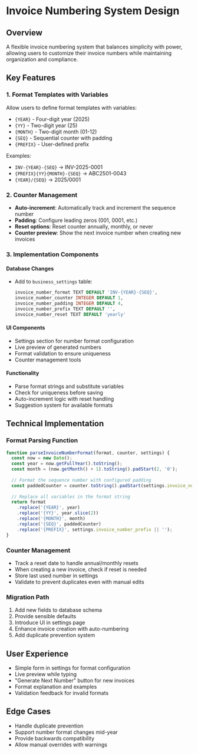 # Invoice Numbering System Design

## Overview
A flexible invoice numbering system that balances simplicity with power, allowing users to customize their invoice numbers while maintaining organization and compliance.

## Key Features

### 1. Format Templates with Variables
Allow users to define format templates with variables:
- `{YEAR}` - Four-digit year (2025)
- `{YY}` - Two-digit year (25)
- `{MONTH}` - Two-digit month (01-12)
- `{SEQ}` - Sequential counter with padding
- `{PREFIX}` - User-defined prefix

Examples:
- `INV-{YEAR}-{SEQ}` → INV-2025-0001
- `{PREFIX}{YY}{MONTH}-{SEQ}` → ABC2501-0043
- `{YEAR}/{SEQ}` → 2025/0001

### 2. Counter Management
- **Auto-increment**: Automatically track and increment the sequence number
- **Padding**: Configure leading zeros (001, 0001, etc.)
- **Reset options**: Reset counter annually, monthly, or never
- **Counter preview**: Show the next invoice number when creating new invoices

### 3. Implementation Components

#### Database Changes
- Add to `business_settings` table:
  ```sql
  invoice_number_format TEXT DEFAULT 'INV-{YEAR}-{SEQ}',
  invoice_number_counter INTEGER DEFAULT 1,
  invoice_number_padding INTEGER DEFAULT 4,
  invoice_number_prefix TEXT DEFAULT '',
  invoice_number_reset TEXT DEFAULT 'yearly'
  ```

#### UI Components
- Settings section for number format configuration
- Live preview of generated numbers
- Format validation to ensure uniqueness
- Counter management tools

#### Functionality
- Parse format strings and substitute variables
- Check for uniqueness before saving
- Auto-increment logic with reset handling
- Suggestion system for available formats

## Technical Implementation

### Format Parsing Function
```javascript
function parseInvoiceNumberFormat(format, counter, settings) {
  const now = new Date();
  const year = now.getFullYear().toString();
  const month = (now.getMonth() + 1).toString().padStart(2, '0');
  
  // Format the sequence number with configured padding
  const paddedCounter = counter.toString().padStart(settings.invoice_number_padding, '0');
  
  // Replace all variables in the format string
  return format
    .replace('{YEAR}', year)
    .replace('{YY}', year.slice(2))
    .replace('{MONTH}', month)
    .replace('{SEQ}', paddedCounter)
    .replace('{PREFIX}', settings.invoice_number_prefix || '');
}
```

### Counter Management
- Track a reset date to handle annual/monthly resets
- When creating a new invoice, check if reset is needed
- Store last used number in settings
- Validate to prevent duplicates even with manual edits

### Migration Path
1. Add new fields to database schema
2. Provide sensible defaults
3. Introduce UI in settings page
4. Enhance invoice creation with auto-numbering
5. Add duplicate prevention system

## User Experience
- Simple form in settings for format configuration
- Live preview while typing
- "Generate Next Number" button for new invoices
- Format explanation and examples
- Validation feedback for invalid formats

## Edge Cases
- Handle duplicate prevention
- Support number format changes mid-year
- Provide backwards compatibility
- Allow manual overrides with warnings